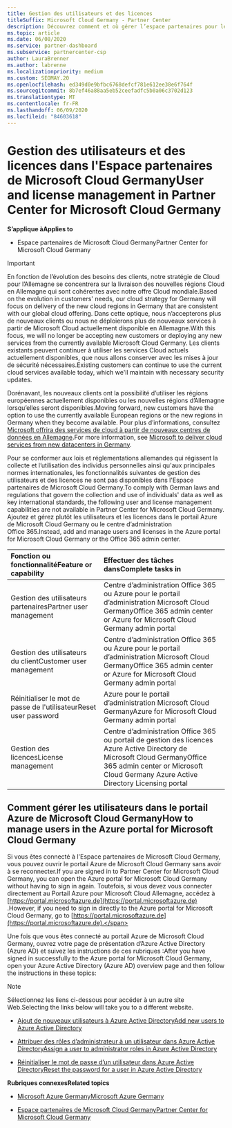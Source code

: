 ```yaml
---
title: Gestion des utilisateurs et des licences
titleSuffix: Microsoft Cloud Germany - Partner Center
description: Découvrez comment et où gérer l’espace partenaires pour les partenaires, les clients et les licences de Microsoft Cloud Allemagne, ainsi que les réinitialisations de mot de passe.
ms.topic: article
ms.date: 06/08/2020
ms.service: partner-dashboard
ms.subservice: partnercenter-csp
author: LauraBrenner
ms.author: labrenne
ms.localizationpriority: medium
ms.custom: SEOMAY.20
ms.openlocfilehash: ed349d0e9bfbc6768defcf781e612ee38e6f764f
ms.sourcegitcommit: 8b7ef46a88aa5eb52ceefadfc5b0a06c3702d123
ms.translationtype: MT
ms.contentlocale: fr-FR
ms.lasthandoff: 06/09/2020
ms.locfileid: "84603618"
---
```

# <a name="user-and-license-management-in-partner-center-for-microsoft-cloud-germany"></a><span data-ttu-id="ea7dc-103">Gestion des utilisateurs et des licences dans l'Espace partenaires de Microsoft Cloud Germany</span><span class="sxs-lookup"><span data-stu-id="ea7dc-103">User and license management in Partner Center for Microsoft Cloud Germany</span></span>

<span data-ttu-id="ea7dc-104">**S’applique à**</span><span class="sxs-lookup"><span data-stu-id="ea7dc-104">**Applies to**</span></span>

-  <span data-ttu-id="ea7dc-105">Espace partenaires de Microsoft Cloud Germany</span><span class="sxs-lookup"><span data-stu-id="ea7dc-105">Partner Center for Microsoft Cloud Germany</span></span>

> [!IMPORTANT]
> <span data-ttu-id="ea7dc-106">En fonction de l’évolution des besoins des clients, notre stratégie de Cloud pour l’Allemagne se concentrera sur la livraison des nouvelles régions Cloud en Allemagne qui sont cohérentes avec notre offre Cloud mondiale.</span><span class="sxs-lookup"><span data-stu-id="ea7dc-106">Based on the evolution in customers' needs, our cloud strategy for Germany will focus on delivery of the new cloud regions in Germany that are consistent with our global cloud offering.</span></span> <span data-ttu-id="ea7dc-107">Dans cette optique, nous n’accepterons plus de nouveaux clients ou nous ne déploierons plus de nouveaux services à partir de Microsoft Cloud actuellement disponible en Allemagne.</span><span class="sxs-lookup"><span data-stu-id="ea7dc-107">With this focus, we will no longer be accepting new customers or deploying any new services from the currently available Microsoft Cloud Germany.</span></span> <span data-ttu-id="ea7dc-108">Les clients existants peuvent continuer à utiliser les services Cloud actuels actuellement disponibles, que nous allons conserver avec les mises à jour de sécurité nécessaires.</span><span class="sxs-lookup"><span data-stu-id="ea7dc-108">Existing customers can continue to use the current cloud services available today, which we'll maintain with necessary security updates.</span></span>
>  
> <span data-ttu-id="ea7dc-109">Dorénavant, les nouveaux clients ont la possibilité d’utiliser les régions européennes actuellement disponibles ou les nouvelles régions d’Allemagne lorsqu’elles seront disponibles.</span><span class="sxs-lookup"><span data-stu-id="ea7dc-109">Moving forward, new customers have the option to use the currently available European regions or the new regions in Germany when they become available.</span></span> <span data-ttu-id="ea7dc-110">Pour plus d’informations, consultez [Microsoft offrira des services de cloud à partir de nouveaux centres de données en Allemagne](https://news.microsoft.com/europe/2018/08/31/microsoft-to-deliver-cloud-services-from-new-datacentres-in-germany-in-2019-to-meet-evolving-customer-needs/).</span><span class="sxs-lookup"><span data-stu-id="ea7dc-110">For more information, see [Microsoft to deliver cloud services from new datacenters in Germany](https://news.microsoft.com/europe/2018/08/31/microsoft-to-deliver-cloud-services-from-new-datacentres-in-germany-in-2019-to-meet-evolving-customer-needs/).</span></span>

<span data-ttu-id="ea7dc-111">Pour se conformer aux lois et réglementations allemandes qui régissent la collecte et l’utilisation des individus personnelles ainsi qu'aux principales normes internationales, les fonctionnalités suivantes de gestion des utilisateurs et des licences ne sont pas disponibles dans l'Espace partenaires de Microsoft Cloud Germany.</span><span class="sxs-lookup"><span data-stu-id="ea7dc-111">To comply with German laws and regulations that govern the collection and use of individuals' data as well as key international standards, the following user and license management capabilities are not available in Partner Center for Microsoft Cloud Germany.</span></span> <span data-ttu-id="ea7dc-112">Ajoutez et gérez plutôt les utilisateurs et les licences dans le portail Azure de Microsoft Cloud Germany ou le centre d’administration Office 365.</span><span class="sxs-lookup"><span data-stu-id="ea7dc-112">Instead, add and manage users and licenses in the Azure portal for Microsoft Cloud Germany or the Office 365 admin center.</span></span>

<span data-ttu-id="ea7dc-113">Fonction ou fonctionnalité</span><span class="sxs-lookup"><span data-stu-id="ea7dc-113">Feature or capability</span></span> | <span data-ttu-id="ea7dc-114">Effectuer des tâches dans</span><span class="sxs-lookup"><span data-stu-id="ea7dc-114">Complete tasks in</span></span>
:--- | :---
<span data-ttu-id="ea7dc-115">Gestion des utilisateurs partenaires</span><span class="sxs-lookup"><span data-stu-id="ea7dc-115">Partner user management</span></span> | <span data-ttu-id="ea7dc-116">Centre d’administration Office 365 ou Azure pour le portail d’administration Microsoft Cloud Germany</span><span class="sxs-lookup"><span data-stu-id="ea7dc-116">Office 365 admin center or Azure for Microsoft Cloud Germany admin portal</span></span>
<span data-ttu-id="ea7dc-117">Gestion des utilisateurs du client</span><span class="sxs-lookup"><span data-stu-id="ea7dc-117">Customer user management</span></span> | <span data-ttu-id="ea7dc-118">Centre d’administration Office 365 ou Azure pour le portail d’administration Microsoft Cloud Germany</span><span class="sxs-lookup"><span data-stu-id="ea7dc-118">Office 365 admin center or Azure for Microsoft Cloud Germany admin portal</span></span>
<span data-ttu-id="ea7dc-119">Réinitialiser le mot de passe de l'utilisateur</span><span class="sxs-lookup"><span data-stu-id="ea7dc-119">Reset user password</span></span> | <span data-ttu-id="ea7dc-120">Azure pour le portail d’administration Microsoft Cloud Germany</span><span class="sxs-lookup"><span data-stu-id="ea7dc-120">Azure for Microsoft Cloud Germany admin portal</span></span>
<span data-ttu-id="ea7dc-121">Gestion des licences</span><span class="sxs-lookup"><span data-stu-id="ea7dc-121">License management</span></span> | <span data-ttu-id="ea7dc-122">Centre d’administration Office 365 ou portail de gestion des licences Azure Active Directory de Microsoft Cloud Germany</span><span class="sxs-lookup"><span data-stu-id="ea7dc-122">Office 365 admin center or Microsoft Cloud Germany Azure Active Directory Licensing portal</span></span>

## <a name="how-to-manage-users-in-the-azure-portal-for-microsoft-cloud-germany"></a><span data-ttu-id="ea7dc-123">Comment gérer les utilisateurs dans le portail Azure de Microsoft Cloud Germany</span><span class="sxs-lookup"><span data-stu-id="ea7dc-123">How to manage users in the Azure portal for Microsoft Cloud Germany</span></span> 

<span data-ttu-id="ea7dc-124">Si vous êtes connecté à l'Espace partenaires de Microsoft Cloud Germany, vous pouvez ouvrir le portail Azure de Microsoft Cloud Germany sans avoir à se reconnecter.</span><span class="sxs-lookup"><span data-stu-id="ea7dc-124">If you are signed in to Partner Center for Microsoft Cloud Germany, you can open the Azure portal for Microsoft Cloud Germany without having to sign in again.</span></span> <span data-ttu-id="ea7dc-125">Toutefois, si vous devez vous connecter directement au Portail Azure pour Microsoft Cloud Allemagne, accédez à [https://portal.microsoftazure.de](https://portal.microsoftazure.de) .</span><span class="sxs-lookup"><span data-stu-id="ea7dc-125">However, if you need to sign in directly to the Azure portal for Microsoft Cloud Germany, go to [https://portal.microsoftazure.de](https://portal.microsoftazure.de).</span></span> 

<span data-ttu-id="ea7dc-126">Une fois que vous êtes connecté au portail Azure de Microsoft Cloud Germany, ouvrez votre page de présentation d’Azure Active Directory (Azure AD) et suivez les instructions de ces rubriques :</span><span class="sxs-lookup"><span data-stu-id="ea7dc-126">After you have signed in successfully to the Azure portal for Microsoft Cloud Germany, open your Azure Active Directory (Azure AD) overview page and then follow the instructions in these topics:</span></span>

> [!NOTE]  
> <span data-ttu-id="ea7dc-127">Sélectionnez les liens ci-dessous pour accéder à un autre site Web.</span><span class="sxs-lookup"><span data-stu-id="ea7dc-127">Selecting the links below will take you to a different website.</span></span> 

-  [<span data-ttu-id="ea7dc-128">Ajout de nouveaux utilisateurs à Azure Active Directory</span><span class="sxs-lookup"><span data-stu-id="ea7dc-128">Add new users to Azure Active Directory</span></span>](https://docs.microsoft.com/azure/active-directory/active-directory-users-create-azure-portal)

-  [<span data-ttu-id="ea7dc-129">Attribuer des rôles d’administrateur à un utilisateur dans Azure Active Directory</span><span class="sxs-lookup"><span data-stu-id="ea7dc-129">Assign a user to administrator roles in Azure Active Directory</span></span>](https://docs.microsoft.com/azure/active-directory/active-directory-users-assign-role-azure-portal)

-  [<span data-ttu-id="ea7dc-130">Réinitialiser le mot de passe d’un utilisateur dans Azure Active Directory</span><span class="sxs-lookup"><span data-stu-id="ea7dc-130">Reset the password for a user in Azure Active Directory</span></span>](https://docs.microsoft.com/azure/active-directory/active-directory-users-reset-password-azure-portal)

<span data-ttu-id="ea7dc-131">**Rubriques connexes**</span><span class="sxs-lookup"><span data-stu-id="ea7dc-131">**Related topics**</span></span>

-  [<span data-ttu-id="ea7dc-132">Microsoft Azure Germany</span><span class="sxs-lookup"><span data-stu-id="ea7dc-132">Microsoft Azure Germany</span></span>](https://azure.microsoft.com/global-infrastructure/germany/)

-  [<span data-ttu-id="ea7dc-133">Espace partenaires de Microsoft Cloud Germany</span><span class="sxs-lookup"><span data-stu-id="ea7dc-133">Partner Center for Microsoft Cloud Germany</span></span>](partner-center-for-microsoft-cloud-germany.md)


